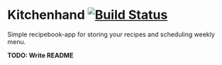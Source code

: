 # Kitchenhand [![Build Status](https://travis-ci.org/Kailari/kitchenhand.svg?branch=master)](https://travis-ci.org/Kailari/kitchenhand)
Simple recipebook-app for storing your recipes and scheduling weekly menu.

**TODO: Write README**
